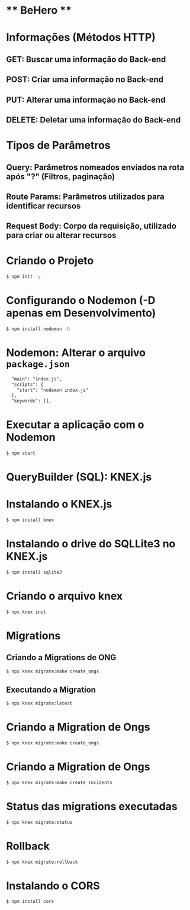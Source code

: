 # ** BeHero **


# Informações (Métodos HTTP)
## GET: Buscar uma informação do Back-end
## POST: Criar uma informação no Back-end
## PUT: Alterar uma informação no Back-end
## DELETE: Deletar uma informação do Back-end

# Tipos de Parâmetros
## Query: Parâmetros nomeados enviados na rota após "?" (Filtros, paginação)
## Route Params: Parâmetros utilizados para identificar recursos
## Request Body: Corpo da requisição, utilizado para criar ou alterar recursos

# Criando o Projeto
```sh
$ npm init -y
```

# Configurando o Nodemon (-D apenas em Desenvolvimento)
```sh
$ npm install nodemon -D
```

# Nodemon: Alterar o arquivo `package.json`
```md
  "main": "index.js",
  "scripts": {
    "start": "nodemon index.js"
  },
  "keywords": [],
```

# Executar a aplicação com o Nodemon
```sh
$ npm start
```

# QueryBuilder (SQL): KNEX.js
# Instalando o KNEX.js
```sh
$ npm install knex
```

# Instalando o drive do SQLLite3 no KNEX.js
```sh
$ npm install sqlite3
```

# Criando o arquivo knex
```sh
$ npx knex init 
```

# Migrations
## Criando a Migrations de ONG
```sh
$ npx knex migrate:make create_ongs
```

## Executando a Migration
```sh
$ npx knex migrate:latest
```

# Criando a Migration de Ongs
```sh
$ npx knex migrate:make create_ongs
```
# Criando a Migration de Ongs
```sh
$ npx knex migrate:make create_incidents
```

# Status das migrations executadas
```sh
$ npx knex migrate:status
```

# Rollback
```sh
$ npx knex migrate:rollback
```

# Instalando o CORS
```sh
$ npm install cors 
```